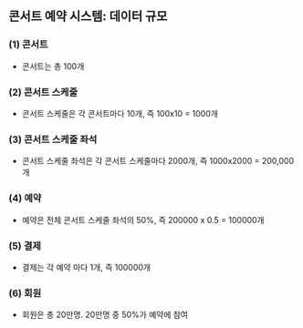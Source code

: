 
## 콘서트 예약 시스템: 데이터 규모

### (1) 콘서트 <br> 
- 콘서트는 총 100개 <br> 

### (2) 콘서트 스케줄 <br> 
- 콘서트 스케줄은 각 콘서트마다 10개, 즉 100x10 = 1000개 <br> 

### (3) 콘서트 스케줄 좌석 <br>
- 콘서트 스케줄 좌석은 각 콘서트 스케줄마다 2000개, 즉 1000x2000 = 200,000개 <br> 

### (4) 예약 <br>
- 예약은 전체 콘서트 스케줄 좌석의 50%, 즉 200000 x 0.5 = 100000개 <br>

### (5) 결제 <br>
- 결제는 각 예약 마다 1개, 즉 100000개 <br>

### (6) 회원 <br> 
- 회원은 총 20만명. 20만명 중 50%가 예약에 참여 <br> 

